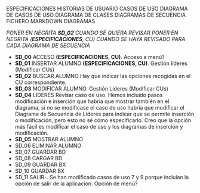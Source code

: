 


ESPECIFICACIONES
HISTORIAS DE USUARIO
CASOS DE USO
DIAGRAMA DE CASOS DE USO
DIAGRAMA DE CLASES
DIAGRAMAS DE SECUENCIA
    FICHERO MARKDOWN DIAGRAMAS

_PONER EN NEGRITA **SD_02** _CUANDO SE QUIERA REVISAR_
_PONER EN NEGRITA (**ESPECIFICACIONES**_, CU) CUANDO SE HAYA REVISADO PARA CADA DIAGRAMA DE SECUENCIA_

* **SD_00** ACCESO **(ESPECIFICACIONES, CU)**. Acceso a menú?
* **SD_01** INSERTAR ALUMNO **(ESPECIFICACIONES, CU)**. Gestión líderes (Modificar CUs)
* **SD_02** BUSCAR ALUMNO Hay que indicar las opciones recogidas en el CU correspondiente. 
* **SD_03** MODIFICAR ALUMNO. Gestión Líderes (Modificar CUs)
* **SD_04** LIDERES Revisar caso de uso. Hemos incluido pasos modificación e inserción que habría que mostrar también en el diagrama, si no se modificase el caso de uso habría que modificar el Diagrama de Secuencia de Líderes para indicar que se permite inserción o modificación, pero esto no sé cómo especificarlo. Creo que la opción más fácil es modificar el caso de uso y los diagramas de inserción y modificación.
* **SD_05** MOSTRAR ALUMNO
* SD_06 ELIMINAR ALUMNO
* SD_07 GUARDAR BD
* SD_08 CARGAR BD
* SD_09 GUARDAR BX
* SD_10 GUARDAR BX
* SD_11 SALIR-. Se han modificado casos de uso 7 y 9 porque incluían la opción de salir de la aplicación. Opción de menú?
